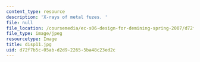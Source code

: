 ```yaml
---
content_type: resource
description: 'X-rays of metal fuzes. '
file: null
file_location: /coursemedia/ec-s06-design-for-demining-spring-2007/d72f7b5c05abd2d922655ba48c23ed2c_disp11.jpg
file_type: image/jpeg
resourcetype: Image
title: disp11.jpg
uid: d72f7b5c-05ab-d2d9-2265-5ba48c23ed2c
---
```

